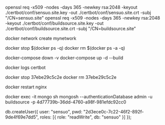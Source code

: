 openssl req -x509 -nodes -days 365 -newkey rsa:2048 -keyout ./certbot/conf/sensuo.site.key -out ./certbot/conf/sensuo.site.crt -subj "/CN=sensuo.site"
openssl req -x509 -nodes -days 365 -newkey rsa:2048 -keyout ./certbot/conf/buildsource.site.key -out ./certbot/conf/buildsource.site.crt -subj "/CN=buildsource.site"

docker network create mynetwork

docker stop $(docker ps -q)
docker rm $(docker ps -a -q)

docker-compose down -v
docker-compose up -d --build



docker logs certbot

docker stop 37ebe29c5c2e
docker rm 37ebe29c5c2e

docker restart nginx


docker exec -it mongo sh
mongosh --authenticationDatabase admin -u buildsource -p 4d77739b-36dd-4760-a98f-981efdc92cc0


db.createUser({ user: "sensuo", pwd: "2d3ece0c-7c22-46f2-892f-9de4f69e7dd5", roles: [{ role: "readWrite", db: "sensuo" }] });